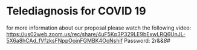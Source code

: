 # Telediagnosis for COVID 19

for more information about our proposal please watch the following video:
https://us02web.zoom.us/rec/share/4uF5Kp3P329LE9bExwLRQ6UnJL-5X6a8hCAd_fVfzksFNppOojnFGMBK4OoNshif 
Password: 2r&&*8*# 

